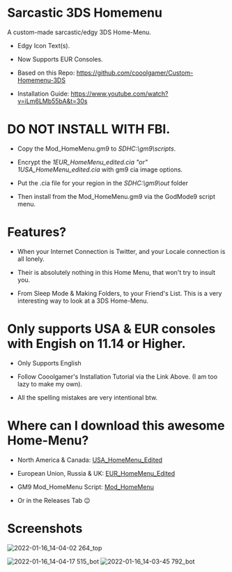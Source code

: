 # Sarcastic 3DS Homemenu
A custom-made sarcastic/edgy 3DS Home-Menu.

- Edgy Icon Text(s).

- Now Supports EUR Consoles.

- Based on this Repo: https://github.com/cooolgamer/Custom-Homemenu-3DS

- Installation Guide: https://www.youtube.com/watch?v=iLm6LMb55bA&t=30s

# DO NOT INSTALL WITH FBI.

- Copy the Mod_HomeMenu.gm9 to *SDHC:\gm9\scripts*.

- Encrypt the *1EUR_HomeMenu_edited.cia "or" 1USA_HomeMenu_edited.cia* with gm9 cia image options.

- Put the .cia file for your region in the *SDHC:\gm9\out* folder

- Then install from the Mod_HomeMenu.gm9 via the GodMode9 script menu.

# Features?

- When your Internet Connection is Twitter, and your Locale connection is all lonely.

- Their is absolutely nothing in this Home Menu, that won't try to insult you.

- From Sleep Mode & Making Folders, to your Friend's List. This is a very interesting way to look at a 3DS Home-Menu.

# Only supports USA & EUR consoles with Engish on 11.14 or Higher.

- Only Supports English

- Follow Cooolgamer's Installation Tutorial via the Link Above. (I am too lazy to make my own).

- All the spelling mistakes are very intentional btw.

# Where can I download this awesome Home-Menu?

- North America & Canada: [USA_HomeMenu_Edited](https://github.com/Cracko298/Custom-3DS-Homemenu-Sarcastic-Edition/files/7920953/1USA_HomeMenu.zip)

- European Union, Russia & UK: [EUR_HomeMenu_Edited](https://github.com/Cracko298/Custom-3DS-Homemenu-Sarcastic-Edition/files/7920952/1EUR_HomeMenu.zip)

- GM9 Mod_HomeMenu Script: [Mod_HomeMenu](https://github.com/Cracko298/Custom-3DS-Homemenu-Sarcastic-Edition/files/7920960/Mod_HomeMenu.zip)

- Or in the Releases Tab 😉

# Screenshots

![2022-01-16_14-04-02 264_top](https://user-images.githubusercontent.com/78656905/149674386-c858138a-8e13-4a52-b2b5-01ddaea28149.jpg)

![2022-01-16_14-04-17 515_bot](https://user-images.githubusercontent.com/78656905/149674389-bed5b1d6-77c6-4f66-ba5b-c7e3b0ffc1c2.jpg)
![2022-01-16_14-03-45 792_bot](https://user-images.githubusercontent.com/78656905/149674396-e64d69eb-b20d-41d2-b8b7-6a57a9e6ff27.jpg)
